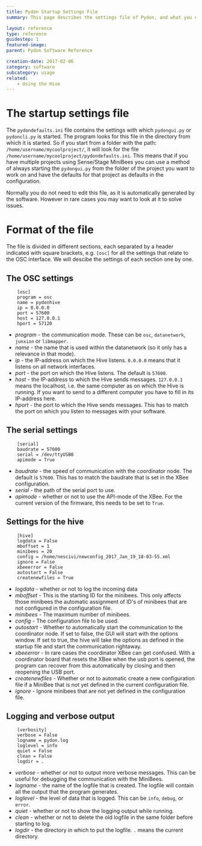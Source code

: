 ```yaml
---
title: Pydon Startup Settings File
summary: This page describes the settings file of Pydon, and what you can change in it.

layout: reference
type: reference
guidestep: 1
featured-image:
parent: Pydon Software Reference

creation-date: 2017-02-06
category: software
subcategory: usage
related:
    - Using the Hive
---
```


# The startup settings file

The `pydondefaults.ini` file contains the settings with which `pydongui.py` or `pydoncli.py` is started. The program looks for this file in the directory from which it is started. So if you start from a folder with the path: `/home/username/mycoolproject/`, it will look for the file `/home/username/mycoolproject/pydondefaults.ini`. This means that if you have multiple projects using Sense/Stage MiniBees you can use a method of always starting the `pydongui.py` from the folder of the project you want to work on and have the defaults for that project as defaults in the configuration.

Normally you do not need to edit this file, as it is automatically generated by the software. However in rare cases you may want to look at it to solve issues.

# Format of the file

The file is divided in different sections, each separated by a header indicated with square brackets, e.g. `[osc]` for all the settings that relate to the OSC interface. We will descibe the settings of each section one by one.

## The OSC settings


```
    [osc]
    program = osc
    name = pydonhive
    ip = 0.0.0.0
    port = 57600
    host = 127.0.0.1
    hport = 57120
```

* *program* - the communication mode. These can be `osc`, `datanetwork`, `junxion` or `libmapper`.
* *name* - the name that is used within the datanetwork (so it only has a relevance in that mode).
* *ip* - the IP-address on which the Hive listens. `0.0.0.0` means that it listens on all network interfaces.
* *port* - the port on which the Hive listens. The default is `57600`.
* *host* - the IP-address to which the Hive sends messages. `127.0.0.1` means the localhost, i.e. the same computer as on which the Hive is running. If you want to send to a different computer you have to fill in its IP-address here.
* *hport* - the port to which the Hive sends messages. This has to match the port on which you listen to messages with your software.

## The serial settings

```
    [serial]
    baudrate = 57600
    serial = /dev/ttyUSB0
    apimode = True
```

* *baudrate* - the speed of communication with the coordinator node. The default is `57600`. This has to match the baudrate that is set in the XBee configuration.
* *serial* - the path of the serial port to use.
* *apimode* - whether or not to use the API-mode of the XBee. For the current version of the firmware, this needs to be set to `True`.


## Settings for the hive


```
    [hive]
    logdata = False
    mboffset = 1
    minibees = 20
    config = /home/nescivi/newconfig_2017_Jan_19_18-03-55.xml
    ignore = False
    xbeeerror = False
    autostart = False
    createnewfiles = True
```

* *logdata* - whether or not to log the incoming data
* *mboffset* - This is the starting ID for the minibees. This only affects those minibees the automatic assignment of ID's of minibees that are not configured in the configuration file.
* *minibees* - The maximum number of minibees.
* *config* - The configuration file to be used.
* *autostart* - Whether to automatically start the communication to the coordinator node. If set to false, the GUI will start with the options window. If set to true, the hive will take the options as defined in the startup file and start the communication rightaway.
* *xbeeerror* - In rare cases the coordinator XBee can get confused. With a coordinator board that resets the XBee when the usb port is opened, the program can recover from this automatically by closing and then reopening the USB port.
* *createnewfiles* - Whether or not to automatic create a new configuration file if a MiniBee that is not yet defined in the current configuration file.
* *ignore* - Ignore minibees that are not yet defined in the configuration file.

## Logging and verbose output

```
    [verbosity]
    verbose = False
    logname = pydon.log
    loglevel = info
    quiet = False
    clean = False
    logdir = .
```

* *verbose* - whether or not to output more verbose messages. This can be useful for debugging the communication with the MiniBees.
* *logname* - the name of the logfile that is created. The logfile will contain all the output that the program generates.
* *loglevel* - the level of data that is logged. This can be `info`, `debug`, or `error`.
* *quiet* - whether or not to show the logging output while running.
* *clean* - whether or not to delete the old logfile in the same folder before starting to log.
* *logdir* - the directory in which to put the logfile. `.` means the current directory.
